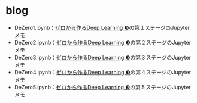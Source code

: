 # blog
 - DeZero1.ipynb：[ゼロから作るDeep Learning ❸](https://www.oreilly.co.jp/books/9784873119069/)の第１ステージのJupyterメモ
 - DeZero2.ipynb：[ゼロから作るDeep Learning ❸](https://www.oreilly.co.jp/books/9784873119069/)の第２ステージのJupyterメモ
 - DeZero3.ipynb：[ゼロから作るDeep Learning ❸](https://www.oreilly.co.jp/books/9784873119069/)の第３ステージのJupyterメモ
 - DeZero4.ipynb：[ゼロから作るDeep Learning ❸](https://www.oreilly.co.jp/books/9784873119069/)の第４ステージのJupyterメモ
 - DeZero5.ipynb：[ゼロから作るDeep Learning ❸](https://www.oreilly.co.jp/books/9784873119069/)の第５ステージのJupyterメモ

